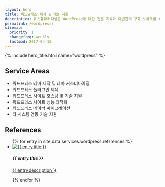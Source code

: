 ```yaml
---
layout: hero
title: 워드프레스 제작 & 기술 지원
description: 유스풀패러다임은 WordPress에 대한 전문 지식과 다년간의 구축 노하우를 바탕으로 프리미엄 워드프레스 기술 서비스를 제공합니다.
permalink: /wordpress/
sitemap:
  priority: 1
  changefreq: weekly
  lastmod: 2017-04-18
---
```


{% include hero_title.html name="wordpress" %}

<div class="page-header">
  <h2>Service Areas</h2>
</div>

* 워드프레스 테마 제작 및 테마 커스터마이징
* 워드프레스 플러그인 제작
* 워드프레스 사이트 호스팅 및 기술 지원
* 워드프레스 사이트 성능 최적화
* 워드프레스 데이터 마이그레이션
* 타 시스템 연동 기술 지원

<div class="page-header">
  <h2>References</h2>
</div>

<ul id="wordpress-references" class="wordpress references block-grid-xs-2 block-grid-sm-3 block-grid-md-2">
{% for entry in site.data.services.wordpress.references %}
  <li class="item item--{{ forloop.index }}">
    <a href="{{ entry.url }}" class="item__content" target="_blank">
      <div class="thumbnail"><img src="{{ entry.screenshot }}" alt="{{ entry.title }}"></div>
      <h5 class="title">{{ entry.title }}</h5>
      <p class="description">{{ entry.description }}</p>
    </a>
  </li>
{% endfor %}
</ul>
